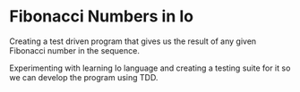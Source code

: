 Fibonacci Numbers in Io
=======================
Creating a test driven program that gives us the result of any given Fibonacci number in the sequence.

Experimenting with learning Io language and creating a testing suite for it so we can develop the program using TDD.